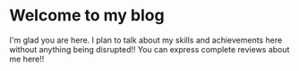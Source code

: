 # Welcome to my blog

I'm glad you are here. I plan to talk about my skills and achievements here without anything being disrupted!!
You can express complete reviews about me here!!
